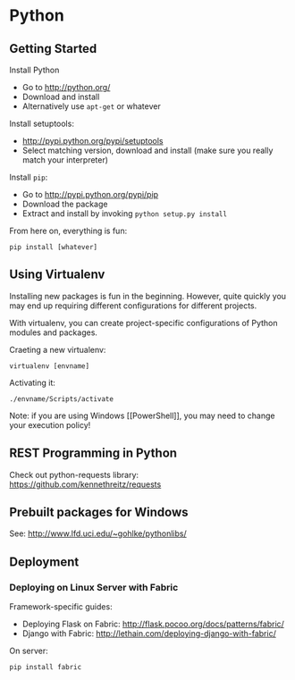 # Python

## Getting Started

Install Python
- Go to <http://python.org/>
- Download and install
- Alternatively use `apt-get` or whatever

Install setuptools:
- http://pypi.python.org/pypi/setuptools
- Select matching version, download and install (make sure you really match your interpreter)

Install `pip`:
- Go to http://pypi.python.org/pypi/pip
- Download the package
- Extract and install by invoking `python setup.py install`

From here on, everything is fun:

	pip install [whatever]

## Using Virtualenv

Installing new packages is fun in the beginning. However, quite quickly
you may end up requiring different configurations for different
projects.

With virtualenv, you can create project-specific configurations
of Python modules and packages. 

Craeting a new virtualenv:

	virtualenv [envname]

Activating it:

	./envname/Scripts/activate

Note: if you are using Windows [[PowerShell]], you may need to change your
execution policy!

## REST Programming in Python

Check out python-requests library: <https://github.com/kennethreitz/requests>

## Prebuilt packages for Windows

See: <http://www.lfd.uci.edu/~gohlke/pythonlibs/>

## Deployment

### Deploying on Linux Server with Fabric

Framework-specific guides:
- Deploying Flask on Fabric: <http://flask.pocoo.org/docs/patterns/fabric/>
- Django with Fabric: <http://lethain.com/deploying-django-with-fabric/>

On server:

	pip install fabric

